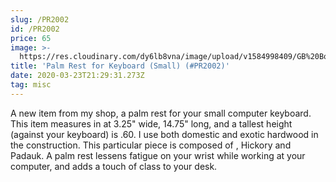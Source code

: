 ```yaml
---
slug: /PR2002
id: /PR2002
price: 65
image: >-
  https://res.cloudinary.com/dy6lb8vna/image/upload/v1584998409/GB%20Bowlworks%20Gallery/PR2002.jpg
title: 'Palm Rest for Keyboard (Small) (#PR2002)'
date: 2020-03-23T21:29:31.273Z
tag: misc
---
```

A new item from my shop, a palm rest for your small computer keyboard.  This item measures in at 3.25" wide, 14.75" long, and a tallest height (against your keyboard) is .60.  I use both domestic and exotic hardwood in the construction.  This particular piece is composed of , Hickory and Padauk.  A palm rest lessens fatigue on your wrist while working at your computer, and adds a touch of class to your desk.